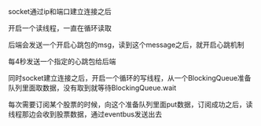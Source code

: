 socket通过ip和端口建立连接之后

开启一个读线程，一直在循环读取

后端会发送一个开启心跳包的msg，读到这个message之后，就开启心跳机制

每4秒发送一个指定的心跳包给后端

同时socket建立连接之后，开启一个循环的写线程，从一个BlockingQueue准备队列里面取数据，没有取到就等待BlockingQueue.wait

每次需要订阅某个股票的时候，向这个准备队列里面put数据，订阅成功之后，读线程那边会收到股票数据，通过eventbus发送出去



